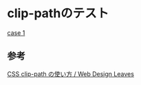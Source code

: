 # clip-pathのテスト

[case 1](./case1/index.html)

## 参考

[CSS clip\-path の使い方 / Web Design Leaves](https://www.webdesignleaves.com/pr/css/css_clip_path.html)
